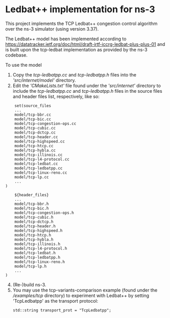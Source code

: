 # Ledbat++ implementation for ns-3

This project implements the TCP Ledbat++ congestion control algorithm over the ns-3 simulator (using version 3.37).

The Ledbat++ model has been implemented according to https://datatracker.ietf.org/doc/html/draft-irtf-iccrg-ledbat-plus-plus-01 and is built upon the tcp-ledbat implementation as provided by the ns-3 codebase.

To use the model 

1) Copy the _tcp-ledbatpp.cc_ and _tcp-ledbatpp.h_ files into the _'src/internet/model'_ directory.
2) Edit the _'CMakeLists.txt'_ file found under the _'src/internet'_ directory to include the _tcp-ledbatpp.cc_ and _tcp-ledbatpp.h_ files in the source files and header files list, respectively, like so:
```
    set(source_files
    ...
    model/tcp-bbr.cc
    model/tcp-bic.cc
    model/tcp-congestion-ops.cc
    model/tcp-cubic.cc
    model/tcp-dctcp.cc
    model/tcp-header.cc
    model/tcp-highspeed.cc
    model/tcp-htcp.cc
    model/tcp-hybla.cc
    model/tcp-illinois.cc
    model/tcp-l4-protocol.cc
    model/tcp-ledbat.cc
    model/tcp-ledbatpp.cc
    model/tcp-linux-reno.cc
    model/tcp-lp.cc
    ...
)
```

```set(header_files
    ${header_files}
    ...
    model/tcp-bbr.h
    model/tcp-bic.h
    model/tcp-congestion-ops.h
    model/tcp-cubic.h
    model/tcp-dctcp.h
    model/tcp-header.h
    model/tcp-highspeed.h
    model/tcp-htcp.h
    model/tcp-hybla.h
    model/tcp-illinois.h
    model/tcp-l4-protocol.h
    model/tcp-ledbat.h
    model/tcp-ledbatpp.h
    model/tcp-linux-reno.h
    model/tcp-lp.h
    ...
)
```

   
4) (Re-)build ns-3.
5) You may use the tcp-variants-comparison example (found under the _/examples/tcp_ directory) to experiment with Ledbat++ by setting 'TcpLedbatpp' as the transport protocol:
   ```
   std::string transport_prot = "TcpLedbatpp";
   ```
